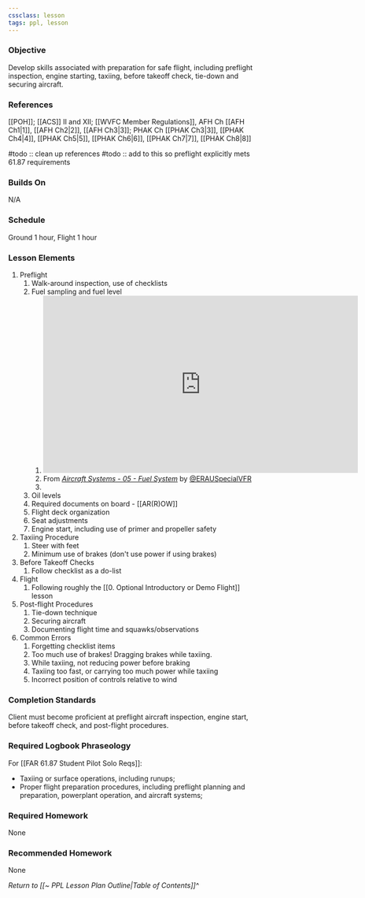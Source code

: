 ```yaml
---
cssclass: lesson
tags: ppl, lesson
---
```

### Objective
Develop skills associated with preparation for safe flight, including preflight inspection, engine starting, taxiing, before takeoff check, tie-down and securing aircraft.

### References
[[POH]]; [[ACS]] II and XII; [[WVFC Member Regulations]], AFH Ch [[AFH Ch1|1]], [[AFH Ch2|2]], [[AFH Ch3|3]]; PHAK Ch [[PHAK Ch3|3]], [[PHAK Ch4|4]], [[PHAK Ch5|5]], [[PHAK Ch6|6]], [[PHAK Ch7|7]], [[PHAK Ch8|8]]

#todo :: clean up references
#todo :: add to this so preflight explicitly mets 61.87 requirements

### Builds On
N/A

### Schedule
Ground 1 hour, Flight 1 hour

### Lesson Elements
1. Preflight
	1. Walk-around inspection, use of checklists
	2. Fuel sampling and fuel level
		1. <iframe id="ytplayer" type="text/html" width="640" height="360" src="https://youtube.com/embed/rya4YFDpsPs?start=193"  frameborder="0"></iframe>
		1. From *[Aircraft Systems - 05 - Fuel System](https://www.youtube.com/watch?v=rya4YFDpsPs)* by [@ERAUSpecialVFR](https://www.youtube.com/@ERAUSpecialVFR)
		2.
	3. Oil levels
	4. Required documents on board - [[AR(R)OW]]
	5. Flight deck organization
	6. Seat adjustments
	7. Engine start, including use of primer and propeller safety
2. Taxiing Procedure
	1. Steer with feet
	4. Minimum use of brakes (don't use power if using brakes)
3. Before Takeoff Checks
	1. Follow checklist as a do-list
4. Flight
	1. Following roughly the [[0. Optional Introductory or Demo Flight]] lesson
5. Post-flight Procedures
	1. Tie-down technique
	3. Securing aircraft
	4. Documenting flight time and squawks/observations
6. Common Errors
	1. Forgetting checklist items
	2. Too much use of brakes! Dragging brakes while taxiing.
	3. While taxiing, not reducing power before braking
	4. Taxiing too fast, or carrying too much power while taxiing
	5. Incorrect position of controls relative to wind

### Completion Standards
Client must become proficient at preflight aircraft inspection, engine start, before takeoff check, and post-flight procedures.

### Required Logbook Phraseology
For [[FAR 61.87 Student Pilot Solo Reqs]]: 
- Taxiing or surface operations, including runups;
- Proper flight preparation procedures, including preflight planning and preparation, powerplant operation, and aircraft systems;

### Required Homework
None

### Recommended Homework
None

*Return to [[~ PPL Lesson Plan Outline|Table of Contents]]^*